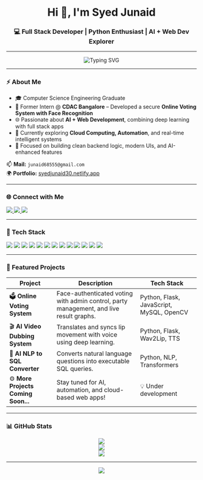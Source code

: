 <h1 align="center">Hi 👋, I'm Syed Junaid</h1>
<h3 align="center">💻 Full Stack Developer | Python Enthusiast | AI + Web Dev Explorer</h3>

---
<p align="center">
  <img src="https://readme-typing-svg.demolab.com?font=Fira+Code&size=22&pause=1000&center=true&vCenter=true&width=600&lines=Engineer+%7C+Innovator+%7C+Problem+Solver;Merging+AI+%2B+Web+into+Impactful+Projects;Crafting+Smart+and+Scalable+Solutions" alt="Typing SVG" />
</p>

---
### ⚡ About Me
- 🎓 Computer Science Engineering Graduate  
- 💼 Former Intern @ **CDAC Bangalore** – Developed a secure **Online Voting System with Face Recognition**  
- 🌐 Passionate about **AI + Web Development**, combining deep learning with full stack apps  
- 🧠 Currently exploring **Cloud Computing, Automation**, and real-time intelligent systems  
- 🎯 Focused on building clean backend logic, modern UIs, and AI-enhanced features  

📫 **Mail:** `junaid68555@gmail.com`  
🌍 **Portfolio:** [syedjunaid30.netlify.app](https://syedjunaid30.netlify.app)

---

### 🌐 Connect with Me
<p align="left">
  <a href="https://linkedin.com/in/syedjunaid21" target="_blank">
    <img src="https://img.shields.io/badge/-LinkedIn-blue?style=for-the-badge&logo=linkedin&logoColor=white" />
  </a>
  <a href="https://leetcode.com/syedjunaid" target="_blank">
    <img src="https://img.shields.io/badge/-LeetCode-orange?style=for-the-badge&logo=LeetCode&logoColor=white" />
  </a>
  <a href="https://www.hackerrank.com/@syedj6855" target="_blank">
    <img src="https://img.shields.io/badge/-HackerRank-2EC866?style=for-the-badge&logo=HackerRank&logoColor=white" />
  </a>
</p>

---

### 🧰 Tech Stack

<p align="left">
  <img src="https://img.shields.io/badge/Python-3776AB?style=flat-square&logo=python&logoColor=white" />
  <img src="https://img.shields.io/badge/Java-ED8B00?style=flat-square&logo=java&logoColor=white" />
  <img src="https://img.shields.io/badge/SpringBoot-6DB33F?style=flat-square&logo=spring-boot&logoColor=white" />
  <img src="https://img.shields.io/badge/MySQL-005C84?style=flat-square&logo=mysql&logoColor=white" />
  <img src="https://img.shields.io/badge/MongoDB-47A248?style=flat-square&logo=mongodb&logoColor=white" />
  <img src="https://img.shields.io/badge/HTML5-E34F26?style=flat-square&logo=html5&logoColor=white" />
  <img src="https://img.shields.io/badge/CSS3-1572B6?style=flat-square&logo=css3&logoColor=white" />
  <img src="https://img.shields.io/badge/JavaScript-F7DF1E?style=flat-square&logo=javascript&logoColor=black" />
  <img src="https://img.shields.io/badge/Postman-FF6C37?style=flat-square&logo=postman&logoColor=white" />
  <img src="https://img.shields.io/badge/Git-F05032?style=flat-square&logo=git&logoColor=white" />
  <img src="https://img.shields.io/badge/Figma-F24E1E?style=flat-square&logo=figma&logoColor=white" />
  <img src="https://img.shields.io/badge/Canva-00C4CC?style=flat-square&logo=canva&logoColor=white" />
  <img src="https://img.shields.io/badge/AWS-FF9900?style=flat-square&logo=amazon-aws&logoColor=white" />
</p>

---

### 🚀 Featured Projects

| Project | Description | Tech Stack |
|--------|-------------|------------|
| 🗳️ **Online Voting System** | Face-authenticated voting with admin control, party management, and live result graphs. | Python, Flask, JavaScript, MySQL, OpenCV |
| 🎬 **AI Video Dubbing System** | Translates and syncs lip movement with voice using deep learning. | Python, Flask, Wav2Lip, TTS |
| 🧠 **AI NLP to SQL Converter** | Converts natural language questions into executable SQL queries. | Python, NLP, Transformers |
| ⚙️ **More Projects Coming Soon...** | Stay tuned for AI, automation, and cloud-based web apps! | 💡 Under development |

---

### 📊 GitHub Stats

<p align="center">
  <img src="https://github-readme-stats.vercel.app/api?username=syedjunaid30&show_icons=true&theme=tokyonight&count_private=true" />
  <br/>
  <img src="https://github-readme-streak-stats.herokuapp.com/?user=syedjunaid30&theme=tokyonight" />
  <br/>
  <img src="https://github-readme-stats.vercel.app/api/top-langs?username=syedjunaid30&layout=compact&theme=tokyonight" />
</p>

---

<p align="center">
  <img src="https://capsule-render.vercel.app/api?type=waving&color=0:3f87a6,100:ebf8e1&height=120&section=footer" />
</p>
